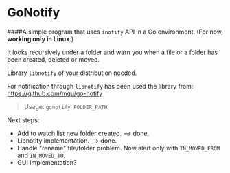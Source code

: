 
GoNotify
========

####A simple program that uses `inotify` API in a Go environment.
(For now, **working only in Linux**.)

It looks recursively under a folder and warn you when a file or a folder has been created, deleted or moved.

Library `libnotify` of your distribution needed.

For notification through `libnotify` has been used the library from:
https://github.com/mqu/go-notify

> Usage: `gonotify FOLDER_PATH`

Next steps:

- Add to watch list new folder created. --> done.
- Libnotify implementation. --> done.
- Handle "rename" file/folder problem. Now alert only with `IN_MOVED_FROM` and `IN_MOVED_TO`.
- GUI Implementation?
